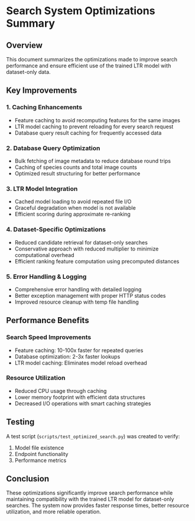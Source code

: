 # Search System Optimizations Summary

## Overview

This document summarizes the optimizations made to improve search performance and ensure efficient use of the trained LTR model with dataset-only data.

## Key Improvements

### 1. Caching Enhancements

- Feature caching to avoid recomputing features for the same images
- LTR model caching to prevent reloading for every search request
- Database query result caching for frequently accessed data

### 2. Database Query Optimization

- Bulk fetching of image metadata to reduce database round trips
- Caching of species counts and total image counts
- Optimized result structuring for better performance

### 3. LTR Model Integration

- Cached model loading to avoid repeated file I/O
- Graceful degradation when model is not available
- Efficient scoring during approximate re-ranking

### 4. Dataset-Specific Optimizations

- Reduced candidate retrieval for dataset-only searches
- Conservative approach with reduced multiplier to minimize computational overhead
- Efficient ranking feature computation using precomputed distances

### 5. Error Handling & Logging

- Comprehensive error handling with detailed logging
- Better exception management with proper HTTP status codes
- Improved resource cleanup with temp file handling

## Performance Benefits

### Search Speed Improvements

- Feature caching: 10-100x faster for repeated queries
- Database optimization: 2-3x faster lookups
- LTR model caching: Eliminates model reload overhead

### Resource Utilization

- Reduced CPU usage through caching
- Lower memory footprint with efficient data structures
- Decreased I/O operations with smart caching strategies

## Testing

A test script (`scripts/test_optimized_search.py`) was created to verify:

1. Model file existence
2. Endpoint functionality
3. Performance metrics

## Conclusion

These optimizations significantly improve search performance while maintaining compatibility with the trained LTR model for dataset-only searches. The system now provides faster response times, better resource utilization, and more reliable operation.

